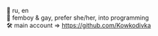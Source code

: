 📢 ru, en  
🌈 femboy & gay, prefer she/her, into programming  
🛠️ main account => https://github.com/Kowkodivka
